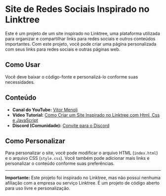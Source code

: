 # Site de Redes Sociais Inspirado no Linktree

Este é um projeto de um site inspirado no Linktree, uma plataforma utilizada para organizar e compartilhar links para redes sociais e outros conteúdos importantes. Com este projeto, você pode criar uma página personalizada com seus links para redes sociais e outras páginas web.

## Como Usar

Você deve baixar o código-fonte e personalizá-lo conforme suas necessidades.

## Conteúdo

- **Canal do YouTube:** [Vitor Menoli](https://www.youtube.com/@vitor.menoli)
- **Vídeo Tutorial:** [Como Criar um Site Inspirado no Linktree com Html, Css e JavaScript](https://youtu.be/lTbCkYk7vHg)
- **Discord (Comunidade):** [Convite para o Discord](https://discord.com/invite/bMq8GC7dJV)

## Como Personalizar

Para personalizar o site, você pode modificar o arquivo HTML (`index.html`) e o arquivo CSS (`style.css`). Você também pode adicionar mais links e personalizar o conteúdo conforme suas preferências.

---

**Importante:** Este projeto foi inspirado no Linktree, mas não possui nenhuma afiliação com a empresa ou serviço Linktree. É um projeto de código aberto para uso livre e personalização.